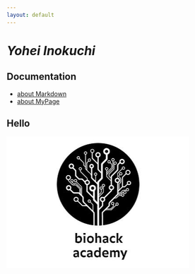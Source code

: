 ```yaml
---
layout: default
---
```


# _Yohei Inokuchi_

## Documentation
- [about Markdown](https://github.com/BioClub/Practice-Repository/blob/master/Reference.md)
- [about MyPage](http://bha5.bioclub.org/participants/Yohei_Inokuchi/)

## Hello

![Test Image](image/sample.png)

